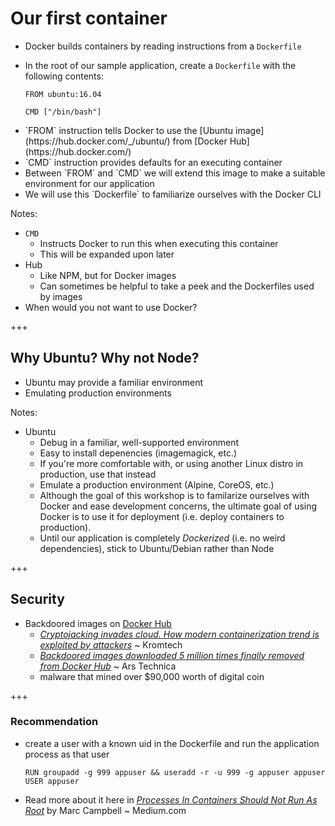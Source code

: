 # Our first container

- Docker builds containers by reading instructions from a `Dockerfile`
- In the root of our sample application, create a `Dockerfile` with the following contents:

  ```
  FROM ubuntu:16.04

  CMD ["/bin/bash"]
  ```

- <!-- .element: class="fragment" data-fragment-index="1" --> `FROM` instruction tells Docker to use the [Ubuntu image](https://hub.docker.com/_/ubuntu/) from [Docker Hub](https://hub.docker.com/)
- <!-- .element: class="fragment" data-fragment-index="1" --> `CMD` instruction provides defaults for an executing container
- <!-- .element: class="fragment" data-fragment-index="1" --> Between `FROM` and `CMD` we will extend this image to make a suitable environment for our application

- <!-- .element: class="fragment" --> We will use this `Dockerfile` to familiarize ourselves with the Docker CLI

Notes:

- `CMD`
  - Instructs Docker to run this when executing this container
  - This will be expanded upon later
- Hub
  - Like NPM, but for Docker images
  - Can sometimes be helpful to take a peek and the Dockerfiles used by images
- When would you not want to use Docker?

+++

## Why Ubuntu? Why not Node?

- <!-- .element: class="fragment" --> Ubuntu may provide a familiar environment
- <!-- .element: class="fragment" --> Emulating production environments

Notes:

- Ubuntu
  - Debug in a familiar, well-supported environment
  - Easy to install depenencies (imagemagick, etc.)
  - If you're more comfortable with, or using another Linux distro in production, use that instead
  - Emulate a production environment (Alpine, CoreOS, etc.)
  - Although the goal of this workshop is to familarize ourselves with Docker and ease development concerns, the ultimate goal of using Docker is to use it for deployment (i.e. deploy containers to production).
  - Until our application is completely _Dockerized_ (i.e. no weird dependencies), stick to Ubuntu/Debian rather than Node

+++

## Security

- Backdoored images on [Docker Hub](https://hub.docker.com/)
  - [_Cryptojacking invades cloud. How modern containerization trend is exploited by attackers_](https://kromtech.com/blog/security-center/cryptojacking-invades-cloud-how-modern-containerization-trend-is-exploited-by-attackers) ~ Kromtech
  - [_Backdoored images downloaded 5 million times finally removed from Docker Hub_](https://arstechnica.com/information-technology/2018/06/backdoored-images-downloaded-5-million-times-finally-removed-from-docker-hub/) ~ Ars Technica
  - malware that mined over \$90,000 worth of digital coin

+++

### Recommendation

- create a user with a known uid in the Dockerfile and run the application process as that user

  ```
  RUN groupadd -g 999 appuser && useradd -r -u 999 -g appuser appuser
  USER appuser
  ```

- Read more about it here in
  [_Processes In Containers Should Not Run As Root_](https://medium.com/@mccode/processes-in-containers-should-not-run-as-root-2feae3f0df3b) by Marc Campbell ~ Medium.com
